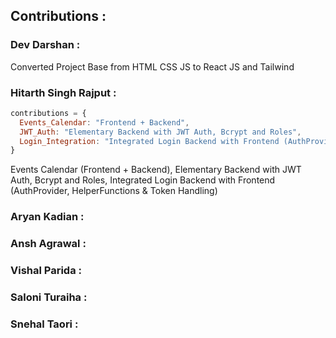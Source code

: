 ## Contributions : 

### Dev Darshan : 
Converted Project Base from HTML CSS JS to React JS and Tailwind

### Hitarth Singh Rajput :
```js
contributions = {
  Events_Calendar: "Frontend + Backend",
  JWT_Auth: "Elementary Backend with JWT Auth, Bcrypt and Roles",
  Login_Integration: "Integrated Login Backend with Frontend (AuthProvider, HelperFunctions & Token Handling)",
}
```
Events Calendar (Frontend + Backend), Elementary Backend with JWT Auth, Bcrypt and Roles, Integrated Login Backend with Frontend (AuthProvider, HelperFunctions & Token Handling)

### Aryan Kadian : 

### Ansh Agrawal : 

### Vishal Parida : 

### Saloni Turaiha : 

### Snehal Taori : 
